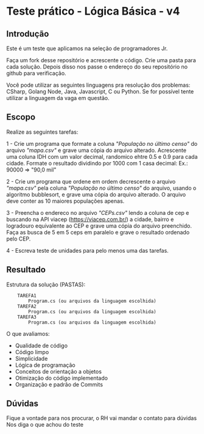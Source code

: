 # Teste prático - Lógica Básica - v4

## Introdução

Este é um teste que aplicamos na seleção de programadores Jr.

Faça um fork desse repositório e acrescente o código. Crie uma pasta para cada solução. Depois disso nos passe o endereço do seu repositório no github para verificação.

Você pode utilizar as seguintes linguagens pra resolução dos problemas: CSharp, Golang Node, Java, Javascript, C ou Python. Se for possível tente utilizar a linguagem da vaga em questão.

## Escopo

Realize as seguintes tarefas:

1 - Crie um programa que formate a coluna _"População no último censo"_ do arquivo _"mapa.csv"_ e grave uma cópia do arquivo alterado. Acrescente uma coluna IDH com um valor decimal, randomico ehtre 0.5 e 0.9 para cada cidade. Formate o resultado dividindo por 1000 com 1 casa decimal:
Ex.: 90000 => "90,0 mil"

2 - Crie um programa que ordene em ordem decrescente o arquivo _"mapa.csv"_ pela coluna _"População no último censo"_ do arquivo, usando o algoritmo bubblesort, e grave uma cópia do arquivo alterado. O arquivo deve conter as 10 maiores populações apenas.

3 - Preencha o endereco no arquivo _"CEPs.csv"_ lendo a coluna de cep e buscando na API viacep (https://viacep.com.br/) a cidade, bairro e logradouro equivalente ao CEP e grave uma cópia do arquivo preenchido. Faça as busca de 5 em 5 ceps em paralelo e grave o resultado ordenado pelo CEP.

4 - Escreva teste de unidades para pelo menos uma das tarefas.

## Resultado

Estrutura da solução (PASTAS):

```
    TAREFA1
        Program.cs (ou arquivos da linguagem escolhida)
    TAREFA2
        Program.cs (ou arquivos da linguagem escolhida)
    TAREFA3
        Program.cs (ou arquivos da linguagem escolhida)
```

O que avaliamos:

- Qualidade de código
- Código limpo
- Simplicidade
- Lógica de programação
- Conceitos de orientação a objetos
- Otimização do código implementado
- Organização e padrão de Commits

## Dúvidas

Fique a vontade para nos procurar, o RH vai mandar o contato para dúvidas
Nos diga o que achou do teste
